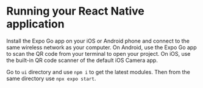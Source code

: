 # Running your React Native application

Install the Expo Go app on your iOS or Android phone
and connect to the same wireless network as your computer.
On Android, use the Expo Go app to scan the QR code from your terminal to open your project.
On iOS, use the built-in QR code scanner of the default iOS Camera app.

Go to `ui` directory and use `npm i` to get the latest modules.
Then from the same directory use `npx expo start`.
